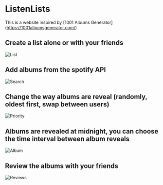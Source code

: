 # ListenLists

This is a website inspired by [1001 Albums Generator] (https://1001albumsgenerator.com/)

## Create a list alone or with your friends 

![List](https://github.com/PietroPan/listen_lists(pictures/list))

## Add albums from the spotify API

![Search](https://github.com/PietroPan/listen_lists(pictures/search))

## Change the way albums are reveal (randomly, oldest first, swap between users)

![Priority](https://github.com/PietroPan/listen_lists(pictures/priority))

## Albums are revealed at midnight, you can choose the time interval between album reveals

![Album](https://github.com/PietroPan/listen_lists(pictures/album))

## Review the albums with your friends

![Reviews](https://github.com/PietroPan/listen_lists(pictures/reviews))